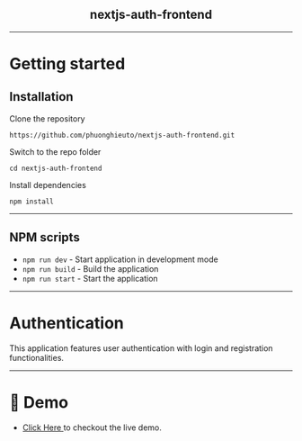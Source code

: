 <div align="center">
  <h2>nextjs-auth-frontend</h2>
  <hr>
</div>

# Getting started

## Installation

Clone the repository

    https://github.com/phuonghieuto/nextjs-auth-frontend.git

Switch to the repo folder

    cd nextjs-auth-frontend

Install dependencies

    npm install

----------

## NPM scripts
- `npm run dev` - Start application in development mode
- `npm run build` - Build the application
- `npm run start` - Start the application

----------

# Authentication

This application features user authentication with login and registration functionalities.

----------

# :link: Demo

-   <a target="_blank" href="nextjs-auth-frontend.vercel.app"> Click Here </a> to checkout the live demo.